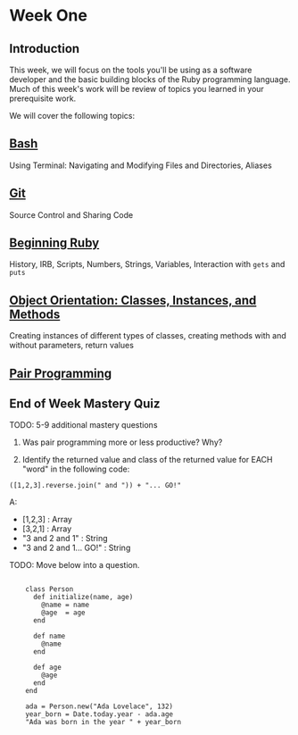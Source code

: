 # Week One

## Introduction
This week, we will focus on the tools you'll be using as a software developer and the basic building blocks of the Ruby programming language. Much of this week's work will be review of topics you learned in your prerequisite work. 

We will cover the following topics:

## [Bash](/lessons/bash.md)
Using Terminal: Navigating and Modifying Files and Directories, Aliases

## [Git](/lessons/git.md)
Source Control and Sharing Code

## [Beginning Ruby](/lessons/ruby-101.md)
History, IRB, Scripts, Numbers, Strings, Variables, Interaction with `gets` and `puts`

## [Object Orientation: Classes, Instances, and Methods](/lessons/classes.md)
Creating instances of different types of classes, creating methods with and without parameters, return values

## [Pair Programming](/lessons/pairing.md)

## End of Week Mastery Quiz
TODO: 5-9 additional mastery questions

1) Was pair programming more or less productive? Why?

2) Identify the returned value and class of the returned value for EACH "word" in the following code:

`([1,2,3].reverse.join(" and ")) + "... GO!"`

A: 

- [1,2,3] : Array 
- [3,2,1] : Array
- "3 and 2 and 1" : String
- "3 and 2 and 1... GO!" : String

TODO: Move below into a question.  
```

    class Person
      def initialize(name, age)
        @name = name
        @age  = age
      end
      
      def name
        @name
      end
  
      def age
        @age
      end
    end
    
    ada = Person.new("Ada Lovelace", 132)
    year_born = Date.today.year - ada.age
    "Ada was born in the year " + year_born
```


